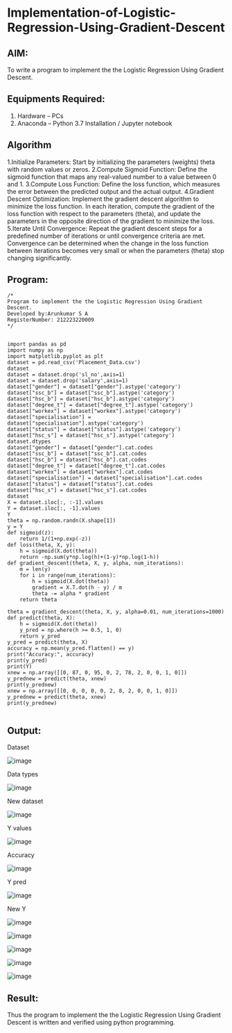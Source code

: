 # Implementation-of-Logistic-Regression-Using-Gradient-Descent

## AIM:
To write a program to implement the the Logistic Regression Using Gradient Descent.

## Equipments Required:
1. Hardware – PCs
2. Anaconda – Python 3.7 Installation / Jupyter notebook

## Algorithm
1.Initialize Parameters: Start by initializing the parameters (weights) theta with random values or zeros.
2.Compute Sigmoid Function: Define the sigmoid function that maps any real-valued number to a value between 0 and 1.
3.Compute Loss Function: Define the loss function, which measures the error between the predicted output and the actual output.
4.Gradient Descent Optimization: Implement the gradient descent algorithm to minimize the loss function. In each iteration, compute the gradient of the loss function with respect to the parameters (theta), and update the parameters in the opposite direction of the gradient to minimize the loss. 5.Iterate Until Convergence: Repeat the gradient descent steps for a predefined number of iterations or until convergence criteria are met. Convergence can be determined when the change in the loss function between iterations becomes very small or when the parameters (theta) stop changing significantly.


## Program:
```
/*
Program to implement the the Logistic Regression Using Gradient Descent.
Developed by:Arunkumar S A
RegisterNumber: 212223220009 
*/
```
```

import pandas as pd
import numpy as np
import matplotlib.pyplot as plt
dataset = pd.read_csv('Placement_Data.csv')
dataset
dataset = dataset.drop('sl_no',axis=1)
dataset = dataset.drop('salary',axis=1)
dataset["gender"] = dataset["gender"].astype('category')
dataset["ssc_b"] = dataset["ssc_b"].astype('category')
dataset["hsc_b"] = dataset["hsc_b"].astype('category')
dataset["degree_t"] = dataset["degree_t"].astype('category')
dataset["workex"] = dataset["workex"].astype('category')
dataset["specialisation"] = dataset["specialisation"].astype('category')
dataset["status"] = dataset["status"].astype('category')
dataset["hsc_s"] = dataset["hsc_s"].astype('category')
dataset.dtypes
dataset["gender"] = dataset["gender"].cat.codes
dataset["ssc_b"] = dataset["ssc_b"].cat.codes
dataset["hsc_b"] = dataset["hsc_b"].cat.codes
dataset["degree_t"] = dataset["degree_t"].cat.codes
dataset["workex"] = dataset["workex"].cat.codes
dataset["specialisation"] = dataset["specialisation"].cat.codes
dataset["status"] = dataset["status"].cat.codes
dataset["hsc_s"] = dataset["hsc_s"].cat.codes
dataset
X = dataset.iloc[:, :-1].values
Y = dataset.iloc[:, -1].values
Y
theta = np.random.randn(X.shape[1])
y = Y
def sigmoid(z):
    return 1/(1+np.exp(-z))
def loss(theta, X, y):
    h = sigmoid(X.dot(theta))
    return -np.sum(y*np.log(h)+(1-y)*np.log(1-h))
def gradient_descent(theta, X, y, alpha, num_iterations):
    m = len(y)
    for i in range(num_iterations):
        h = sigmoid(X.dot(theta))
        gradient = X.T.dot(h - y) / m
        theta -= alpha * gradient
    return theta

theta = gradient_descent(theta, X, y, alpha=0.01, num_iterations=1000)
def predict(theta, X):
    h = sigmoid(X.dot(theta))
    y_pred = np.where(h >= 0.5, 1, 0)
    return y_pred
y_pred = predict(theta, X)
accuracy = np.mean(y_pred.flatten() == y)
print("Accuracy:", accuracy)
print(y_pred)
print(Y)
xnew = np.array([[0, 87, 0, 95, 0, 2, 78, 2, 0, 0, 1, 0]])
y_prednew = predict(theta, xnew)
print(y_prednew)
xnew = np.array([[0, 0, 0, 0, 0, 2, 8, 2, 0, 0, 1, 0]])
y_prednew = predict(theta, xnew)
print(y_prednew)


```

## Output:
Dataset

![image](https://github.com/user-attachments/assets/f6855f83-24bd-4a98-bea7-565744e9687a)

Data types

![image](https://github.com/user-attachments/assets/de6ad59c-253a-41e2-9ceb-cff62a262caf)

New dataset

![image](https://github.com/user-attachments/assets/638992a2-06ec-45bb-b1e8-f366d65ad940)


Y values

![image](https://github.com/user-attachments/assets/ab8c475f-8f35-44c2-a0a6-93fa413b3093)

Accuracy

![image](https://github.com/user-attachments/assets/31cf8224-51d5-4a63-b82c-32ce1f251bed)

Y pred

![image](https://github.com/user-attachments/assets/5ad95065-1129-48fa-a470-3bf3b26ac7e7)

New Y

![image](https://github.com/user-attachments/assets/957b28dd-252c-47d5-9035-cf84d3acd8a7)


![image](https://github.com/user-attachments/assets/e168da79-5468-4aa0-88a8-4a77db5c40dd)

![image](https://github.com/user-attachments/assets/50cad648-f99f-489b-907b-bb0c1557e3de)


![image](https://github.com/user-attachments/assets/75f32047-e1cc-40a8-a3d7-c4f878ca6a1a)

![image](https://github.com/user-attachments/assets/99e5cae1-9e5c-4035-8f91-bf3959e25cc0)



## Result:
Thus the program to implement the the Logistic Regression Using Gradient Descent is written and verified using python programming.

